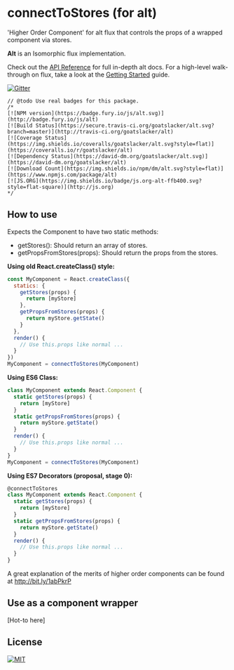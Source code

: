 # connectToStores (for alt)

'Higher Order Component' for alt flux that controls the props of a wrapped
component via stores.

**Alt** is an Isomorphic flux implementation.

Check out the [API Reference](http://alt.js.org/docs/) for full in-depth alt docs. For a high-level walk-through on flux, take a look at the [Getting Started](http://alt.js.org/guide/) guide.

[![Gitter](https://badges.gitter.im/Join%20Chat.svg)](https://gitter.im/goatslacker/alt?utm_source=badge&utm_medium=badge&utm_campaign=pr-badge&utm_content=badge)

```
// @todo Use real badges for this package.
/*
[![NPM version](https://badge.fury.io/js/alt.svg)](http://badge.fury.io/js/alt)
[![Build Status](https://secure.travis-ci.org/goatslacker/alt.svg?branch=master)](http://travis-ci.org/goatslacker/alt)
[![Coverage Status](https://img.shields.io/coveralls/goatslacker/alt.svg?style=flat)](https://coveralls.io/r/goatslacker/alt)
[![Dependency Status](https://david-dm.org/goatslacker/alt.svg)](https://david-dm.org/goatslacker/alt)
[![Download Count](https://img.shields.io/npm/dm/alt.svg?style=flat)](https://www.npmjs.com/package/alt)
[![JS.ORG](https://img.shields.io/badge/js.org-alt-ffb400.svg?style=flat-square)](http://js.org)
*/
```

## How to use

Expects the Component to have two static methods:
 - getStores(): Should return an array of stores.
 - getPropsFromStores(props): Should return the props from the stores.

**Using old React.createClass() style:**

```js
const MyComponent = React.createClass({
  statics: {
    getStores(props) {
      return [myStore]
    },
    getPropsFromStores(props) {
      return myStore.getState()
    }
  },
  render() {
    // Use this.props like normal ...
  }
})
MyComponent = connectToStores(MyComponent)
```

**Using ES6 Class:**

```js
class MyComponent extends React.Component {
  static getStores(props) {
    return [myStore]
  }
  static getPropsFromStores(props) {
    return myStore.getState()
  }
  render() {
    // Use this.props like normal ...
  }
}
MyComponent = connectToStores(MyComponent)
```

**Using ES7 Decorators (proposal, stage 0):**

```js
@connectToStores
class MyComponent extends React.Component {
  static getStores(props) {
    return [myStore]
  }
  static getPropsFromStores(props) {
    return myStore.getState()
  }
  render() {
    // Use this.props like normal ...
  }
}
```

A great explanation of the merits of higher order components can be found at
http://bit.ly/1abPkrP

## Use as a component wrapper

[Hot-to here]

## License

[![MIT](https://img.shields.io/npm/l/alt.svg?style=flat)](http://josh.mit-license.org)
